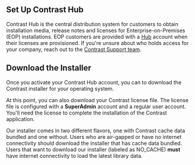 <!--
  title: "Downloading TeamServer from Contrast Hub",
  description: "Guide for EOP administrators to reference when downloading TeamServer binaries and licenses.",
  tags: "setup EOP download Hub TeamServer installer installation"
-->

## Set Up Contrast Hub

Contrast Hub is the central distribution system for customers to obtain installation media, release notes and licenses for Enterprise-on-Premises (EOP) installations. EOP customers are provided with a [Hub](https://hub.contrastsecurity.com) account when their licenses are provisioned. If you're unsure about who holds access for your company, reach out to the [Contrast Support team](https://support.contrastsecurity.com/anonymous_requests/new).

## Download the Installer
Once you activate your Contrast Hub account, you can to download the Contrast installer for your operating system. <!-- How? -->

At this point, you can also download your Contrast license file. The license file is configured with a **SuperAdmin** account and a regular user account. You'll need the license to complete the installation of the Contrast application.

Our installer comes in two different flavors, one with Contrast cache data bundled and one without. Users who are air-gapped or have no internet connectivity should download the installer that has cache data bundled. Users that want to download our installer (labeled as NO_CACHE) **must** have internet connectivity to load the latest library data. 